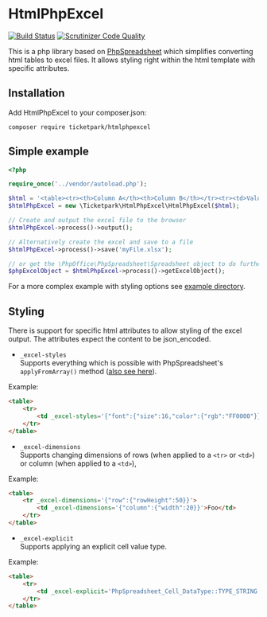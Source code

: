 # HtmlPhpExcel

[![Build Status](https://github.com/Ticketpark/HtmlPhpExcel/actions/workflows/tests.yml/badge.svg)](https://github.com/Ticketpark/HtmlPhpExcel/actions)
[![Scrutinizer Code Quality](https://scrutinizer-ci.com/g/Ticketpark/HtmlPhpExcel/badges/quality-score.png?b=master)](https://scrutinizer-ci.com/g/Ticketpark/HtmlPhpExcel/?branch=master)

This is a php library based on [PhpSpreadsheet](https://github.com/PHPOffice/PhpSpreadsheet) which simplifies converting html tables to excel files. It allows styling right within the html template with specific attributes.

## Installation

Add HtmlPhpExcel to your composer.json:

```
composer require ticketpark/htmlphpexcel
```


## Simple example
```php
<?php

require_once('../vendor/autoload.php');

$html = '<table><tr><th>Column A</th><th>Column B</th></tr><tr><td>Value A</td><td>Value B</td></tr></table>';
$htmlPhpExcel = new \Ticketpark\HtmlPhpExcel\HtmlPhpExcel($html);

// Create and output the excel file to the browser
$htmlPhpExcel->process()->output();

// Alternatively create the excel and save to a file
$htmlPhpExcel->process()->save('myFile.xlsx');

// or get the \PhpOffice\PhpSpreadsheet\Spreadsheet object to do further work with it
$phpExcelObject = $htmlPhpExcel->process()->getExcelObject();

```

For a more complex example with styling options see [example directory](example).

## Styling
There is support for specific html attributes to allow styling of the excel output. The attributes expect the content to be json_encoded.

* `_excel-styles`<br>Supports everything which is possible with PhpSpreadsheet's `applyFromArray()` method ([also see here](https://phpspreadsheet.readthedocs.io/en/latest/topics/recipes/#valid-array-keys-for-style-applyfromarray)).

Example:
```html
<table>
    <tr>
        <td _excel-styles='{"font":{"size":16,"color":{"rgb":"FF0000"}}}'>Foo</td>
    </tr>
</table>
```

* `_excel-dimensions`<br>Supports changing dimensions of rows (when applied to a `<tr>` or `<td>`) or column (when applied to a `<td>`),

Example:
```html
<table>
    <tr _excel-dimensions='{"row":{"rowHeight":50}}'>
        <td _excel-dimensions='{"column":{"width":20}}'>Foo</td>
    </tr>
</table>
```

* `_excel-explicit`<br>Supports applying an explicit cell value type.

Example:
```html
<table>
    <tr>
        <td _excel-explicit='PhpSpreadsheet_Cell_DataType::TYPE_STRING'>0022</td>
    </tr>
</table>
```